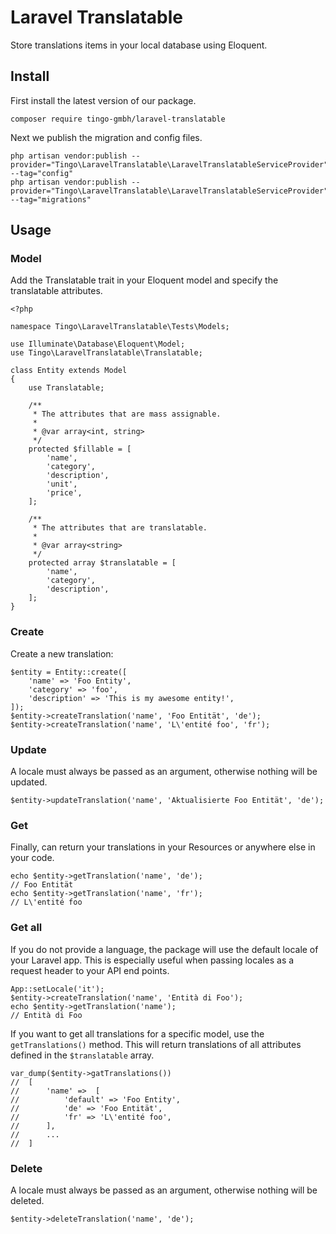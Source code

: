 # Laravel Translatable

Store translations items in your local database using Eloquent.

## Install

First install the latest version of our package.
```shell
composer require tingo-gmbh/laravel-translatable
```

Next we publish the migration and config files.
```shell
php artisan vendor:publish --provider="Tingo\LaravelTranslatable\LaravelTranslatableServiceProvider" --tag="config"
php artisan vendor:publish --provider="Tingo\LaravelTranslatable\LaravelTranslatableServiceProvider" --tag="migrations"
```

## Usage

### Model
Add the Translatable trait in your Eloquent model and specify the translatable attributes.

```injectablephp
<?php

namespace Tingo\LaravelTranslatable\Tests\Models;

use Illuminate\Database\Eloquent\Model;
use Tingo\LaravelTranslatable\Translatable;

class Entity extends Model
{
    use Translatable;

    /**
     * The attributes that are mass assignable.
     *
     * @var array<int, string>
     */
    protected $fillable = [
        'name',
        'category',
        'description',
        'unit',
        'price',
    ];

    /**
     * The attributes that are translatable.
     *
     * @var array<string>
     */
    protected array $translatable = [
        'name',
        'category',
        'description',
    ];
}
```

### Create
Create a new translation:
```injectablephp
$entity = Entity::create([
    'name' => 'Foo Entity',
    'category' => 'foo',
    'description' => 'This is my awesome entity!',
]);
$entity->createTranslation('name', 'Foo Entität', 'de');
$entity->createTranslation('name', 'L\'entité foo', 'fr');
```

### Update
A locale must always be passed as an argument, otherwise nothing will be updated.
```injectablephp
$entity->updateTranslation('name', 'Aktualisierte Foo Entität', 'de');
```

### Get
Finally, can return your translations in your Resources or anywhere else in your code.
```injectablephp
echo $entity->getTranslation('name', 'de');
// Foo Entität
echo $entity->getTranslation('name', 'fr');
// L\'entité foo
```

### Get all
If you do not provide a language, the package will use the default locale of your Laravel app. This is especially useful when passing locales as a request header to your API end points.
```injectablephp
App::setLocale('it');
$entity->createTranslation('name', 'Entità di Foo');
echo $entity->getTranslation('name');
// Entità di Foo
```
If you want to get all translations for a specific model, use the `getTranslations()` method. This will return translations of all attributes defined in the `$translatable` array.
```injectablephp
var_dump($entity->gatTranslations())
//  [
//      'name' =>  [
//          'default' => 'Foo Entity',
//          'de' => 'Foo Entität',
//          'fr' => 'L\'entité foo',
//      ], 
//      ...
//  ]
```

### Delete
A locale must always be passed as an argument, otherwise nothing will be deleted.
```injectablephp
$entity->deleteTranslation('name', 'de');
```